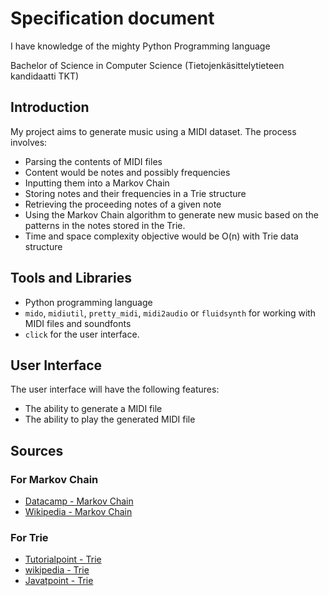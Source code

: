 # Specification document

I have knowledge of the mighty Python Programming language

Bachelor of Science in Computer Science (Tietojenkäsittelytieteen kandidaatti TKT)

## Introduction

My project aims to generate music using a MIDI dataset. The process involves:

- Parsing the contents of MIDI files
- Content would be notes and possibly frequencies
- Inputting them into a Markov Chain
- Storing notes and their frequencies in a Trie structure
- Retrieving the proceeding notes of a given note
- Using the Markov Chain algorithm to generate new music based on the patterns in the notes stored in the Trie.
- Time and space complexity objective would be O(n) with Trie data structure

## Tools and Libraries

- Python programming language
- `mido`, `midiutil`, `pretty_midi`, `midi2audio` or `fluidsynth` for working with MIDI files and soundfonts
- `click` for the user interface.

## User Interface

The user interface will have the following features:

- The ability to generate a MIDI file
- The ability to play the generated MIDI file

## Sources

### For Markov Chain

- [Datacamp - Markov Chain](https://www.datacamp.com/tutorial/markov-chains-python-tutorial)
- [Wikipedia - Markov Chain](https://www.wikiwand.com/en/Markov_chain#introduction)

### For Trie

- [Tutorialpoint - Trie](https://tutorialspoint.dev/data-structure/advanced-data-structures/trie-insert-and-search)
- [wikipedia - Trie](https://www.wikiwand.com/en/Trie)
- [Javatpoint - Trie](https://www.javatpoint.com/trie-data-structure)
